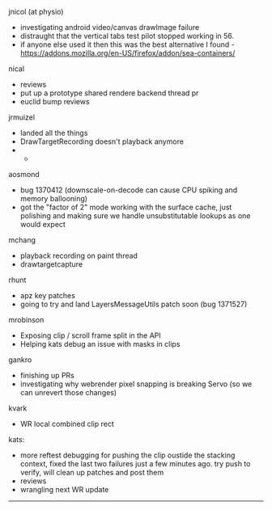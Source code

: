 jnicol (at physio)
* investigating android video/canvas drawImage failure
* distraught that the vertical tabs test pilot stopped working in 56.
* if anyone else used it then this was the best alternative I found - https://addons.mozilla.org/en-US/firefox/addon/sea-containers/




nical
* reviews
* put up a prototype shared rendere backend thread pr
* euclid bump reviews



jrmuizel
* landed all the things
* DrawTargetRecording doesn't playback anymore
* * 


aosmond
* bug 1370412 (downscale-on-decode can cause CPU spiking and memory ballooning)
* got the "factor of 2" mode working with the surface cache, just polishing and making sure we handle unsubstitutable lookups as one would expect





mchang
* playback recording on paint thread
* drawtargetcapture



rhunt
* apz key patches
* going to try and land LayersMessageUtils patch soon (bug 1371527)



mrobinson
* Exposing clip / scroll frame split in the API
* Helping kats debug an issue with masks in clips



gankro
* finishing up PRs
* investigating why webrender pixel snapping is breaking Servo (so we can unrevert those changes)



kvark
* WR local combined clip rect



kats:
* more reftest debugging for pushing the clip oustide the stacking context, fixed the last two failures just a few minutes ago. try push to verify, will clean up patches and post them
* reviews
* wrangling next WR update

________________


